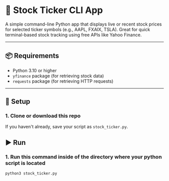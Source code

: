 # 📰 Stock Ticker CLI App

A simple command-line Python app that displays live or recent stock prices for selected ticker symbols (e.g., AAPL, FXAIX, TSLA). Great for quick terminal-based stock tracking using free APIs like Yahoo Finance.

---

## 📦 Requirements

- Python 3.10 or higher
- `yfinance` package (for retrieving stock data)
- `requests` package (for retrieving HTTP requests)

---

## 🚀 Setup

### 1. Clone or download this repo  
If you haven't already, save your script as `stock_ticker.py`.

## ▶️ Run
### 1. Run this command inside of the directory where your python script is located
`python3 stock_ticker.py`
